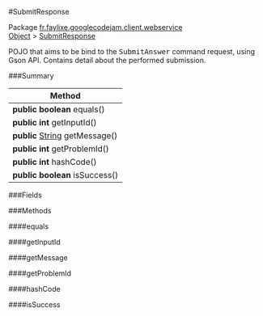 #SubmitResponse

Package [fr.faylixe.googlecodejam.client.webservice](https://github.com/Faylixe/googlecodejam-client/blob/master/fr/faylixe/googlecodejam/client/webservice)<br>
[Object]() > [SubmitResponse]()

<p>POJO that aims to be bind to the <tt>SubmitAnswer</tt>
 command request, using Gson API. Contains detail about
 the performed submission.</p>

###Summary


| Method |
| --- |
| **public** **boolean** equals() |
| **public** **int** getInputId() |
| **public** [String]() getMessage() |
| **public** **int** getProblemId() |
| **public** **int** hashCode() |
| **public** **boolean** isSuccess() |

###Fields


###Methods

####equals


####getInputId


####getMessage


####getProblemId


####hashCode


####isSuccess


